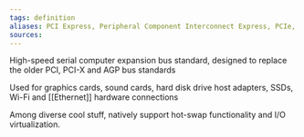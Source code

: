 ```yaml
---
tags: definition
aliases: PCI Express, Peripheral Component Interconnect Express, PCIe, PCI-e
sources: 
---
```


High-speed serial computer expansion bus standard, designed to replace the older PCI, PCI-X and AGP bus standards

Used for graphics cards, sound cards, hard disk drive host adapters, SSDs, Wi-Fi and [[Ethernet]] hardware connections

Among diverse cool stuff, natively support hot-swap functionality and I/O virtualization.